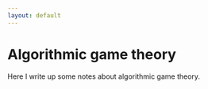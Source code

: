 ```yaml
---
layout: default
---
```


# Algorithmic game theory

Here I write up some notes about algorithmic game theory.

